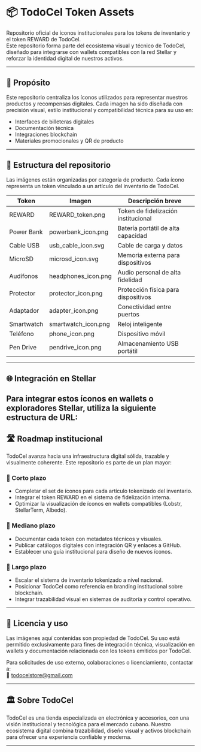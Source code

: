 # 📦 TodoCel Token Assets

Repositorio oficial de íconos institucionales para los tokens de inventario y el token REWARD de TodoCel.  
Este repositorio forma parte del ecosistema visual y técnico de TodoCel, diseñado para integrarse con wallets compatibles con la red Stellar y reforzar la identidad digital de nuestros activos.

---

## 🎯 Propósito

Este repositorio centraliza los íconos utilizados para representar nuestros productos y recompensas digitales. Cada imagen ha sido diseñada con precisión visual, estilo institucional y compatibilidad técnica para su uso en:

- Interfaces de billeteras digitales
- Documentación técnica
- Integraciones blockchain
- Materiales promocionales y QR de producto

---

## 🧩 Estructura del repositorio

Las imágenes están organizadas por categoría de producto. Cada ícono representa un token vinculado a un artículo del inventario de TodoCel.

| Token         | Imagen                  | Descripción breve                     |
|---------------|--------------------------|----------------------------------------|
| REWARD        | REWARD_token.png       | Token de fidelización institucional    |
| Power Bank    | powerbank_icon.png     | Batería portátil de alta capacidad     |
| Cable USB     | usb_cable_icon.svg     | Cable de carga y datos                 |
| MicroSD       | microsd_icon.svg       | Memoria externa para dispositivos      |
| Audífonos     | headphones_icon.png    | Audio personal de alta fidelidad       |
| Protector     | protector_icon.png     | Protección física para dispositivos    |
| Adaptador     | adapter_icon.png       | Conectividad entre puertos             |
| Smartwatch    | smartwatch_icon.png    | Reloj inteligente                      |
| Teléfono      | phone_icon.png         | Dispositivo móvil                     |
| Pen Drive     | pendrive_icon.png      | Almacenamiento USB portátil            |

---

## 🌐 Integración en Stellar

Para integrar estos íconos en wallets o exploradores Stellar, utiliza la siguiente estructura de URL:
---

## 🛣️ Roadmap institucional

TodoCel avanza hacia una infraestructura digital sólida, trazable y visualmente coherente. Este repositorio es parte de un plan mayor:

### 🔹 Corto plazo
- Completar el set de íconos para cada artículo tokenizado del inventario.
- Integrar el token REWARD en el sistema de fidelización interna.
- Optimizar la visualización de íconos en wallets compatibles (Lobstr, StellarTerm, Albedo).

### 🔹 Mediano plazo
- Documentar cada token con metadatos técnicos y visuales.
- Publicar catálogos digitales con integración QR y enlaces a GitHub.
- Establecer una guía institucional para diseño de nuevos íconos.

### 🔹 Largo plazo
- Escalar el sistema de inventario tokenizado a nivel nacional.
- Posicionar TodoCel como referencia en branding institucional sobre blockchain.
- Integrar trazabilidad visual en sistemas de auditoría y control operativo.

---

## 📄 Licencia y uso

Las imágenes aquí contenidas son propiedad de TodoCel. Su uso está permitido exclusivamente para fines de integración técnica, visualización en wallets y documentación relacionada con los tokens emitidos por TodoCel.

Para solicitudes de uso externo, colaboraciones o licenciamiento, contactar a:  
📧 todocelstore@gmail.com

---

## 🏛️ Sobre TodoCel

TodoCel es una tienda especializada en electrónica y accesorios, con una visión institucional y tecnológica para el mercado cubano. Nuestro ecosistema digital combina trazabilidad, diseño visual y activos blockchain para ofrecer una experiencia confiable y moderna.

---

